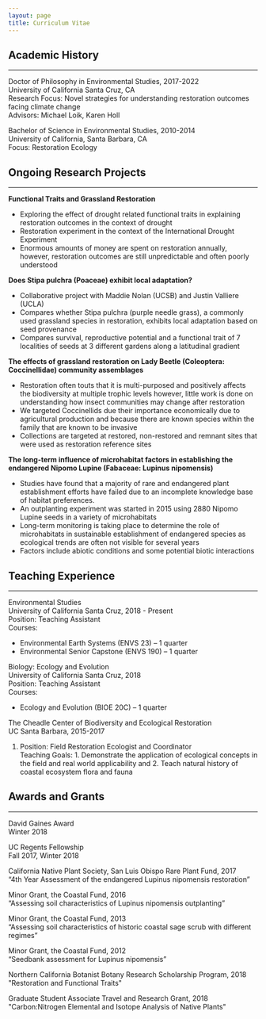 ```yaml
---
layout: page
title: Curriculum Vitae
---
```


## Academic History
---------
Doctor of Philosophy in Environmental Studies, 2017-2022  
University of California Santa Cruz, CA  
Research Focus: Novel strategies for understanding restoration outcomes facing climate change  
Advisors: Michael Loik, Karen Holl

Bachelor of Science in Environmental Studies, 2010-2014  
University of California, Santa Barbara, CA  
Focus: Restoration Ecology

## Ongoing Research Projects
----------
**Functional Traits and Grassland Restoration**

* Exploring the effect of drought related functional traits in explaining restoration outcomes in the context of drought
* Restoration experiment in the context of the International Drought Experiment
* Enormous amounts of money are spent on restoration annually, however, restoration outcomes are still unpredictable and often poorly understood

**Does Stipa pulchra (Poaceae) exhibit local adaptation?**

* Collaborative project with Maddie Nolan (UCSB) and Justin Valliere (UCLA)
* Compares whether Stipa pulchra (purple needle grass), a commonly used grassland species in restoration, exhibits local adaptation based on seed provenance
* Compares survival, reproductive potential and a functional trait of 7 localities of seeds at 3 different gardens along a latitudinal gradient


**The effects of grassland restoration on Lady Beetle (Coleoptera: Coccinellidae) community assemblages**

* Restoration often touts that it is multi-purposed and positively affects the biodiversity at multiple trophic levels however, little work is done on understanding how insect communities may change after restoration
* We targeted Coccinellids due their importance economically due to agricultural production and because there are known species within the family that are known to be invasive
* Collections are targeted at restored, non-restored and remnant sites that were used as restoration reference sites 


**The long-term influence of microhabitat factors in establishing the endangered Nipomo Lupine (Fabaceae: Lupinus nipomensis)**

* Studies have found that a majority of rare and endangered plant establishment efforts have failed due to an incomplete knowledge base of habitat preferences.
* An outplanting experiment was started in 2015 using 2880 Nipomo Lupine seeds in a variety of microhabitats
* Long-term monitoring is taking place to determine the role of microhabitats in sustainable establishment of endangered species as ecological trends are often not visible for several years
* Factors include abiotic conditions and some potential biotic interactions

## Teaching Experience
--------------------

Environmental Studies  
University of California Santa Cruz, 2018 - Present  
Position: Teaching Assistant  
Courses:
* Environmental Earth Systems (ENVS 23) – 1 quarter
* Environmental Senior Capstone (ENVS 190) – 1 quarter

Biology: Ecology and Evolution  
University of California Santa Cruz, 2018  
Position: Teaching Assistant  
Courses:
* Ecology and Evolution (BIOE 20C) – 1 quarter

The Cheadle Center of Biodiversity and Ecological Restoration  
UC Santa Barbara, 2015-2017  
1) Position: Field Restoration Ecologist and Coordinator  
Teaching Goals: 1. Demonstrate the application of ecological concepts in the field and real world applicability and 2. Teach natural history of coastal ecosystem flora and fauna

## Awards and Grants
--------------------
David Gaines Award  
Winter 2018

UC Regents Fellowship  
Fall 2017, Winter 2018

California Native Plant Society, San Luis Obispo Rare Plant Fund, 2017  
“4th Year Assessment of the endangered Lupinus nipomensis restoration”

Minor Grant, the Coastal Fund, 2016  
“Assessing soil characteristics of Lupinus nipomensis outplanting”

Minor Grant, the Coastal Fund, 2013  
“Assessing soil characteristics of historic coastal sage scrub with different regimes”

Minor Grant, the Coastal Fund, 2012  
“Seedbank assessment for Lupinus nipomensis”

Northern California Botanist Botany Research Scholarship Program, 2018  
"Restoration and Functional Traits"

Graduate Student Associate Travel and Research Grant, 2018  
"Carbon:Nitrogen Elemental and Isotope Analysis of Native Plants"